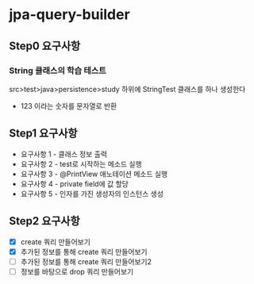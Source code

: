 # jpa-query-builder


## Step0 요구사항
### String 클래스의 학습 테스트 
src>test>java>persistence>study 하위에 StringTest 클래스를 하나 생성한다
- 123 이라는 숫자를 문자열로 반환

## Step1 요구사항
- 요구사항 1 - 클래스 정보 출력
- 요구사항 2 - test로 시작하는 메소드 실행
- 요구사항 3 - @PrintView 애노테이션 메소드 실행
- 요구사항 4 - private field에 값 할당
- 요구사항 5 - 인자를 가진 생성자의 인스턴스 생성

## Step2 요구사항
- [x] create 쿼리 만들어보기
- [x] 추가된 정보를 통해 create 쿼리 만들어보기
- [ ] 추가된 정보를 통해 create 쿼리 만들어보기2
- [ ] 정보를 바탕으로 drop 쿼리 만들어보기
